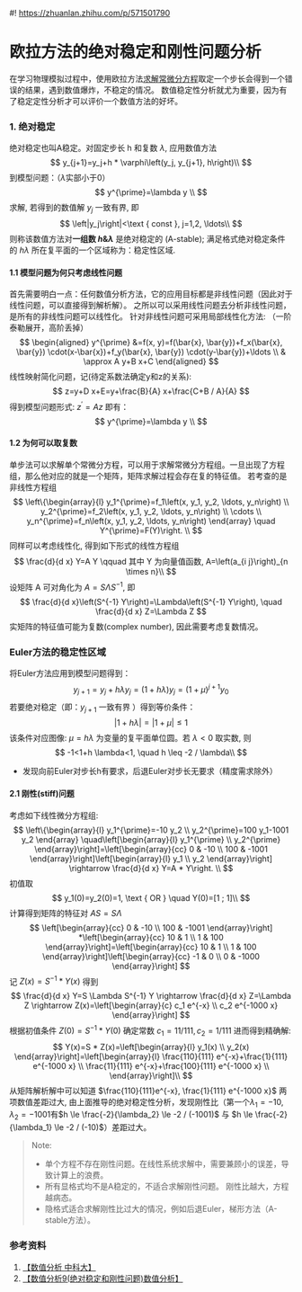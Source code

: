 #! https://zhuanlan.zhihu.com/p/571501790
# 欧拉方法的绝对稳定和刚性问题分析

在学习物理模拟过程中，使用欧拉方法[求解常微分方程](https://zhuanlan.zhihu.com/p/568552092)取定一个步长会得到一个错误的结果，遇到数值爆炸，不稳定的情况。 数值稳定性分析就尤为重要，因为有了稳定定性分析才可以评价一个数值方法的好坏。
### 1. 绝对稳定
绝对稳定也叫A稳定。对固定步长 $\mathrm{h}$ 和复数 $\lambda$, 应用数值方法
$$
y_{j+1}=y_j+h * \varphi\left(y_j, y_{j+1}, h\right)\\
$$
到模型问题：（$\lambda$实部小于0）
$$
y^{\prime}=\lambda y \\
$$
求解, 若得到的数值解 $y_j$ 一致有界, 即
$$
\left|y_j\right|<\text { const }, j=1,2, \ldots\\
$$
则称该数值方法对**一组数 $h \& \lambda$** 是绝对稳定的 (A-stable); 满足格式绝对稳定条件的 $h \lambda$ 所在复平面的一个区域称为：稳定性区域.

#### 1.1 模型问题为何只考虑线性问题
首先需要明白一点：任何数值分析方法，它的应用目标都是非线性问题（因此对于线性问题，可以直接得到解析解）。 之所以可以采用线性问题去分析非线性问题，是所有的非线性问题可以线性化。
针对非线性问题可采用局部线性化方法: （一阶泰勒展开，高阶丢掉）
$$
\begin{aligned}
y^{\prime} &=f(x, y)=f(\bar{x}, \bar{y})+f_x(\bar{x}, \bar{y}) \cdot(x-\bar{x})+f_y(\bar{x}, \bar{y}) \cdot(y-\bar{y})+\ldots \\
& \approx A y+B x+C
\end{aligned}
$$
线性映射简化问题，记(待定系数法确定y和z的关系):
$$
z=y+D x+E=y+\frac{B}{A} x+\frac{C+B / A}{A}
$$
得到模型问题形式: $z^{\prime}=A z$
即有：
$$
y^{\prime}=\lambda y \\
$$

#### 1.2 为何可以取复数
单步法可以求解单个常微分方程，可以用于求解常微分方程组。一旦出现了方程组，那么他对应的就是一个矩阵，矩阵求解过程会存在复的特征值。
若考查的是非线性方程组
$$
\left\{\begin{array}{l}
y_1^{\prime}=f_1\left(x, y_1, y_2, \ldots, y_n\right) \\
y_2^{\prime}=f_2\left(x, y_1, y_2, \ldots, y_n\right) \\
\cdots \\
y_n^{\prime}=f_n\left(x, y_1, y_2, \ldots, y_n\right)
\end{array} \quad Y^{\prime}=F(Y)\right. \\
$$
同样可以考虑线性化, 得到如下形式的线性方程组
$$
\frac{d}{d x} Y=A Y  \qquad 其中  Y 为向量值函数, A=\left(a_{i j}\right)_{n \times n}\\
$$
设矩阵 $\mathrm{A}$ 可对角化为 $A=S \Lambda S^{-1}$, 即
$$
\frac{d}{d x}\left(S^{-1} Y\right)=\Lambda\left(S^{-1} Y\right), \quad \frac{d}{d x} Z=\Lambda Z
$$
实矩阵的特征值可能为复数(complex number), 因此需要考虑复数情况。

### Euler⽅法的稳定性区域

将Euler方法应用到模型问题得到：
$$
y_{j+1}=y_j+h \lambda y_j=(1+h \lambda) y_j=(1+\mu)^{j+1} y_0
$$
若要绝对稳定（即：$y_{j+1}$ 一致有界 ）得到等价条件：
$$
|1+h \lambda|=|1+\mu| \leq 1
$$
该条件对应图像: $\mu=h \lambda$ 为变量的复平面单位圆。若 $\lambda<0$ 取实数, 则
$$
-1<1+h \lambda<1, \quad h \leq -2 / \lambda\\
$$

* 发现向前Euler对步长h有要求，后退Euler对步长⽆要求（精度需求除外）


#### 2.1 刚性(stiff)问题
考虑如下线性微分方程组:
$$
\left\{\begin{array}{l}
y_1^{\prime}=-10 y_2 \\
y_2^{\prime}=100 y_1-1001 y_2
\end{array} \quad\left[\begin{array}{l}
y_1^{\prime} \\
y_2^{\prime}
\end{array}\right]=\left[\begin{array}{cc}
0 & -10 \\
100 & -1001
\end{array}\right]\left[\begin{array}{l}
y_1 \\
y_2
\end{array}\right] \rightarrow \frac{d}{d x} Y=A * Y\right. \\
$$
初值取
$$
y_1(0)=y_2(0)=1, \text { OR } \quad Y(0)=[1 ; 1]\\
$$
计算得到矩阵的特征对 $A S=S \Lambda$
$$
\left[\begin{array}{cc}
0 & -10 \\
100 & -1001
\end{array}\right] *\left[\begin{array}{cc}
10 & 1 \\
1 & 100
\end{array}\right]=\left[\begin{array}{cc}
10 & 1 \\
1 & 100
\end{array}\right]\left[\begin{array}{cc}
-1 & 0 \\
0 & -1000
\end{array}\right]
$$
记 $Z(x)=S^{-1} * Y(x)$ 得到
$$
\frac{d}{d x} Y=S \Lambda S^{-1} Y \rightarrow \frac{d}{d x} Z=\Lambda Z \rightarrow Z(x)=\left[\begin{array}{c}
c_1 e^{-x} \\
c_2 e^{-1000 x}
\end{array}\right]
$$
根据初值条件 $Z(0)=S^{-1} * Y(0)$ 确定常数 $c_1=11 / 111, c_2=1 / 111$ 进而得到精确解:
$$
Y(x)=S * Z(x)=\left[\begin{array}{l}
y_1(x) \\
y_2(x)
\end{array}\right]=\left[\begin{array}{l}
\frac{110}{111} e^{-x}+\frac{1}{111} e^{-1000 x} \\
\frac{11}{111} e^{-x}+\frac{100}{111} e^{-1000 x} \\
\end{array}\right]\\
$$
从矩阵解析解中可以知道 $\frac{110}{111}e^{-x}, \frac{1}{111} e^{-1000 x}$  两项数值差距过大, 由上面推导的绝对稳定性分析，发现刚性比（第一个$\lambda_1 = -10, \lambda_2 = -1001$有$h \le \frac{-2}{\lambda_2} \le -2 / (-1001)$ 与 $h \le \frac{-2}{\lambda_1} \le -2 / (-10)$）差距过大。
>Note: 
>* 单个方程不存在刚性问题。在线性系统求解中，需要兼顾小的误差，导致计算上的浪费。
>* 所有显格式均不是A稳定的，不适合求解刚性问题。 刚性比越大，方程越病态。
>* 隐格式适合求解刚性比过大的情况，例如后退Euler，梯形⽅法（A-stable⽅法）。


### 参考资料
1. [【数值分析 中科大】](https://www.bilibili.com/video/BV1T4411D7x5?share_source=copy_web&vd_source=e84f3d79efba7dc72e6306f35613222e)
2. [【数值分析9(绝对稳定和刚性问题)数值分析】](https://www.bilibili.com/video/BV1gQ4y1P7p6?share_source=copy_web&vd_source=e84f3d79efba7dc72e6306f35613222e)